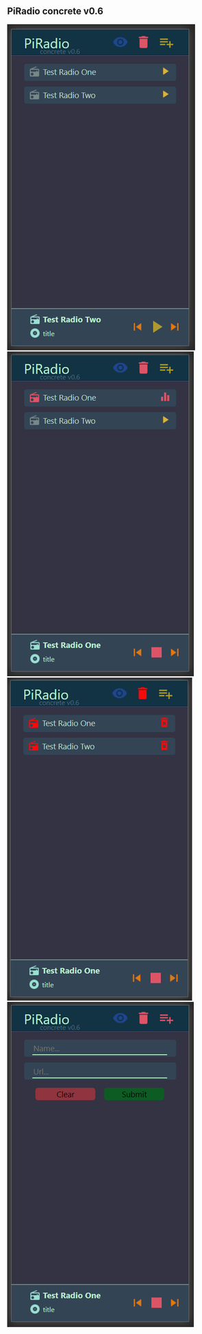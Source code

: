 ## PiRadio concrete v0.6

![Radio 1](git-img/Radio1.png)
![Radio 2](git-img/Radio2.png)
![Radio 3](git-img/Radio3.png)
![Radio 4](git-img/Radio4.png)